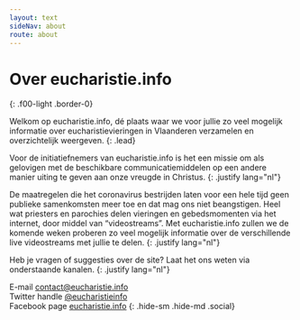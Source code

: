 ```yaml
---
layout: text
sideNav: about
route: about
---
```

# Over eucharistie.info
{: .f00-light .border-0}

Welkom op eucharistie.info, dé plaats waar we voor jullie zo veel mogelijk informatie over eucharistievieringen in Vlaanderen verzamelen en overzichtelijk weergeven.
{: .lead}

Voor de initiatiefnemers van eucharistie.info is het een missie om als gelovigen met de beschikbare communicatiemiddelen op een andere manier uiting te geven aan onze vreugde in Christus.
{: .justify lang="nl"}

De maatregelen die het coronavirus bestrijden laten voor een hele tijd geen publieke samenkomsten meer toe en dat mag ons niet beangstigen.
Heel wat priesters en parochies delen vieringen en gebedsmomenten via het internet, door middel van “videostreams”.
Met eucharistie.info zullen we de komende weken proberen zo veel mogelijk informatie over de verschillende live videostreams met jullie te delen.
{: .justify lang="nl"}

Heb je vragen of suggesties over de site? Laat het ons weten via onderstaande kanalen.
{: .justify lang="nl"}

<i class="fas fa-envelope fa-fw"></i> E-mail [contact@eucharistie.info](mailto:contact@eucharistie.info)  
<i class="fab fa-twitter fa-fw"></i> Twitter handle [@eucharistieinfo](https://www.twitter.com/eucharistieinfo)  
<i class="fab fa-facebook fa-fw"></i> Facebook page [eucharistie.info](https://www.facebook.com/eucharistie.info)
{: .hide-sm .hide-md .social}
